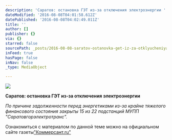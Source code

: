 ```yaml
---
description: 'Саратов: остановка ГЭТ из-за отключения электроэнергии '
dateModified: '2016-08-08T04:01:58.612Z'
datePublished: '2016-08-08T04:02:49.011Z'
title: ''
author: []
publisher: {}
via: {}
starred: false
sourcePath: _posts/2016-08-08-saratov-ostanovka-get-iz-za-otklyucheniya-elektroenergii.md
inFeed: true
hasPage: false
inNav: false
_type: MediaObject

---
```

![](https://the-grid-user-content.s3-us-west-2.amazonaws.com/591c988e-a01d-4960-a767-7489c46d3d90.png)

**Саратов: остановка ГЭТ из-за отключения электроэнергии**

_По причине задолженности перед энергетиками из-за крайне тяжелого финансового состояния закрыты 15 из 22 подстанций МУПП "Саратовгорэлектротранс"._

Ознакомиться с материалом по данной теме можно на официальном сайте газеты["Коммерсант.ru"][0]

[0]: http://www.kommersant.ru/doc/3014291